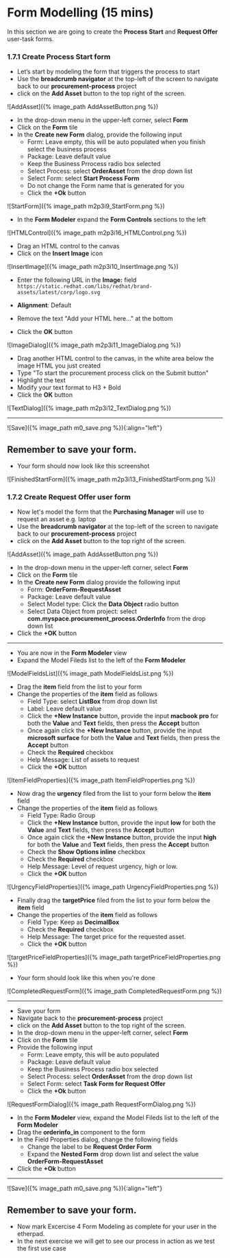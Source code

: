 # Form Modelling (15 mins)

In this section we are going to create the **Process Start** and **Request Offer** user-task forms.

### 1.7.1 Create Process Start form

- Let’s start by modeling the form that triggers the process to start
- Use the **breadcrumb navigator** at the top-left of the screen to navigate back to our **procurement-process** project
- click on the **Add Asset** button to the top right of the screen.

![AddAsset]({% image_path AddAssetButton.png %})

- In the drop-down menu in the upper-left corner, select **Form**
- Click on the **Form** tile
- In the **Create new Form** dialog, provide the following input
  - Form: Leave empty, this will be auto populated when you finish select the business process
  - Package: Leave default value
  - Keep the Business Prrocess radio box selected
  - Select Process: select **OrderAsset** from the drop down list
  - Select Form: select **Start Process Form**
  - Do not change the Form name that is generated for you
  - Click the **+Ok** button

![StartForm]({% image_path m2p3i9_StartForm.png %})
- In the **Form Modeler** expand the **Form Controls** sections to the left

![HTMLControl]({% image_path m2p3i16_HTMLControl.png %})

- Drag an HTML control to the canvas
- Click on the **Insert Image** icon

![InsertImage]({% image_path m2p3i10_InsertImage.png %})
- Enter the following URL in the **Image:** field
`https://static.redhat.com/libs/redhat/brand-assets/latest/corp/logo.svg`

- **Alignment**: Default 
- Remove the text "Add your HTML here..." at the bottom
- Click the **OK** button

![ImageDialog]({% image_path m2p3i11_ImageDialog.png %})

- Drag another HTML control to the canvas, in the white area below the image HTML you just created
- Type "To start the procurement process click on the Submit button"
- Highlight the text
- Modify your text format to H3 + Bold 
- Click the **OK** button

![TextDialog]({% image_path m2p3i12_TextDialog.png %})

---
![Save]({% image_path m0_save.png %}){:align="left"}

Remember to save your form.
---

- Your form should now look like this screenshot

![FinishedStartForm]({% image_path m2p3i13_FinishedStartForm.png %})


### 1.7.2 Create Request Offer user form

- Now let's model the form that the **Purchasing Manager** will use to request an asset e.g. laptop
- Use the **breadcrumb navigator** at the top-left of the screen to navigate back to our **procurement-process** project
- click on the **Add Asset** button to the top right of the screen.

![AddAsset]({% image_path AddAssetButton.png %})

- In the drop-down menu in the upper-left corner, select **Form**
- Click on the **Form** tile
- In the **Create new Form** dialog provide the following input
  - Form: **OrderForm-RequestAsset**
  - Package: Leave default value
  - Select Model type: Click the **Data Object** radio button
  - Select Data Object from project: select **com.myspace.procurement_process.OrderInfo** from the drop down list
- Click the **+OK** button

---

- You are now in the **Form Modeler** view
- Expand the Model Fileds list to the left of the **Form Modeler**

![ModelFieldsList]({% image_path ModelFieldsList.png %})

- Drag the **item** field from the list to your form
- Change the properties of the **item** field as follows
  - Field Type: select **ListBox** from drop down list
  - Label: Leave default value
  - Click the **+New Instance** button, provide the input **macbook pro** for both the **Value** and **Text** fields, then press the **Accept** button
  - Once again click the **+New Instance** button, provide the input **microsoft surface** for both the **Value** and **Text** fields, then press the **Accept** button
  - Check the **Required** checkbox
  - Help Message: List of assets to request
  - Click the **+OK** button

![ItemFieldProperties]({% image_path ItemFieldProperties.png %})

- Now drag the **urgency** filed from the list to your form below the **item** field
- Change the properties of the **item** field as follows
  - Field Type: Radio Group 
  - Click the **+New Instance** button, provide the input **low** for both the **Value** and **Text** fields, then press the **Accept** button
  - Once again click the **+New Instance** button, provide the input **high** for both the **Value** and **Text** fields, then press the **Accept** button
  - Check the **Show Options inline** checkbox
  - Check the **Required** checkbox
  - Help Message: Level of request urgency, high or low. 
  - Click the **+OK** button

![UrgencyFieldProperties]({% image_path UrgencyFieldProperties.png %})

- Finally drag the **targetPrice** filed from the list to your form below the **item** field
- Change the properties of the **item** field as follows
  - Field Type: Keep as **DecimalBox**
  - Check the **Required** checkbox
  - Help Message: The target price for the requested asset.
  - Click the **+OK** button

![targetPriceFieldProperties]({% image_path targetPriceFieldProperties.png %})

- Your form should look like this when you're done

![CompletedRequestForm]({% image_path CompletedRequestForm.png %})

---

- Save your form 
- Navigate back to the **procurement-process** project 
- click on the **Add Asset** button to the top right of the screen.
- In the drop-down menu in the upper-left corner, select **Form**
- Click on the **Form** tile
- Provide the following input
  - Form: Leave empty, this will be auto populated
  - Package: Leave default value
  - Keep the Business Process radio box selected
  - Select Process: select **OrderAsset** from the drop down list
  - Select Form: select **Task Form for Request Offer**
  - Click the **+Ok** button

![RequestFormDialog]({% image_path RequestFormDialog.png %})

- In the **Form Modeler** view, expand the Model Fileds list to the left of the **Form Modeler**
- Drag the **orderinfo_in** component to the form
- In the Field Properties dialog, change the following fields
  - Change the label to be **Request Order Form**
  - Expand the **Nested Form** drop down list and select the value **OrderForm-RequestAsset**
- Click the **+Ok** button

---
![Save]({% image_path m0_save.png %}){:align="left"}

Remember to save your form.
---

- Now mark Excercise 4 Form Modeling as complete for your user in the etherpad.
- In the next exercise we will get to see our process in action as we test the first use case 




















